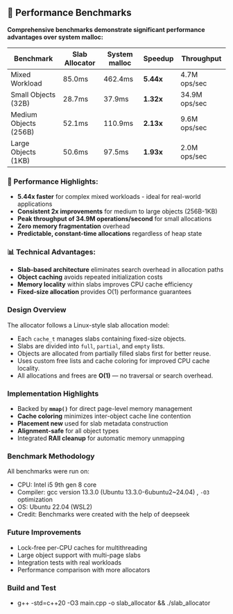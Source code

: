 ## 🚀 Performance Benchmarks

**Comprehensive benchmarks demonstrate significant performance advantages over system malloc:**

| Benchmark | Slab Allocator | System malloc | Speedup | Throughput |
|-----------|----------------|---------------|---------|------------|
| Mixed Workload | 85.0ms | 462.4ms | **5.44x** | 4.7M ops/sec |
| Small Objects (32B) | 28.7ms | 37.9ms | **1.32x** | 34.9M ops/sec |
| Medium Objects (256B) | 52.1ms | 110.9ms | **2.13x** | 9.6M ops/sec |
| Large Objects (1KB) | 50.6ms | 97.5ms | **1.93x** | 2.0M ops/sec |

### 🎯 Performance Highlights:

- **5.44x faster** for complex mixed workloads - ideal for real-world applications
- **Consistent 2x improvements** for medium to large objects (256B-1KB)
- **Peak throughput of 34.9M operations/second** for small allocations
- **Zero memory fragmentation** overhead
- **Predictable, constant-time allocations** regardless of heap state

### 📊 Technical Advantages:

- **Slab-based architecture** eliminates search overhead in allocation paths
- **Object caching** avoids repeated initialization costs
- **Memory locality** within slabs improves CPU cache efficiency
- **Fixed-size allocation** provides O(1) performance guarantees

### Design Overview
The allocator follows a Linux-style slab allocation model:
- Each `cache_t` manages slabs containing fixed-size objects.
- Slabs are divided into `full`, `partial`, and `empty` lists.
- Objects are allocated from partially filled slabs first for better reuse.
- Uses custom free lists and cache coloring for improved CPU cache locality.
- All allocations and frees are **O(1)** — no traversal or search overhead.

### Implementation Highlights
- Backed by **`mmap()`** for direct page-level memory management
- **Cache coloring** minimizes inter-object cache line contention
- **Placement new** used for slab metadata construction
- **Alignment-safe** for all object types
- Integrated **RAII cleanup** for automatic memory unmapping

### Benchmark Methodology
All benchmarks were run on:
- CPU: Intel i5 9th gen 8 core
- Compiler: gcc version 13.3.0 (Ubuntu 13.3.0-6ubuntu2~24.04) , `-O3` optimization
- OS: Ubuntu 22.04 (WSL2)
- Credit: Benchmarks were created with the help of deepseek

### Future Improvements
- Lock-free per-CPU caches for multithreading
- Large object support with multi-page slabs
- Integration tests with real workloads
- Performance comparison with more allocators
  
### Build and Test
 - g++ -std=c++20 -O3 main.cpp -o slab_allocator && ./slab_allocator
